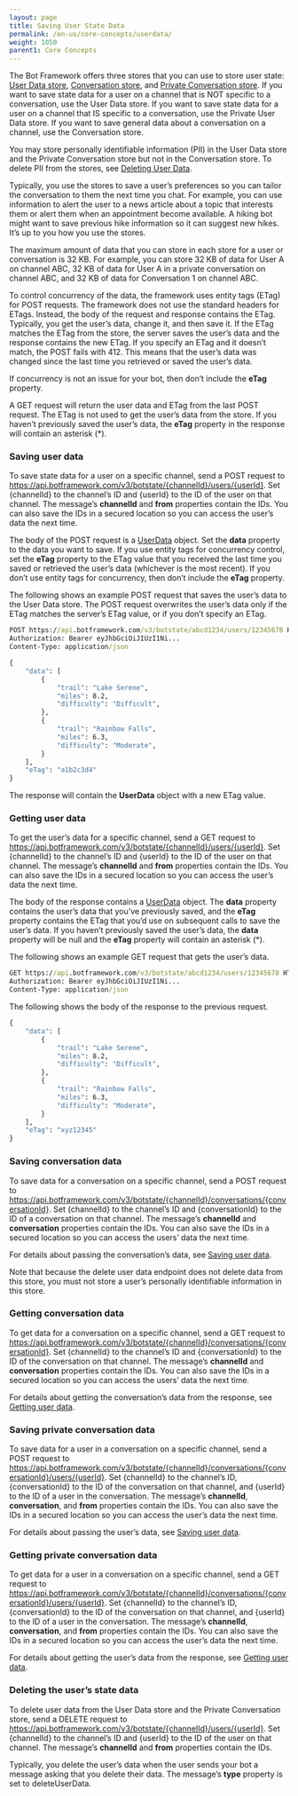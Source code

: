 ```yaml
---
layout: page
title: Saving User State Data
permalink: /en-us/core-concepts/userdata/
weight: 1050
parent1: Core Concepts
---
```


The Bot Framework offers three stores that you can use to store user state: [User Data store](#savinguserdata), [Conversation store](#savingconversationdata), and [Private Conversation store](#savingprivateconversationdata). If you want to save state data for a user on a channel that is NOT specific to a conversation, use the User Data store. If you want to save state data for a user on a channel that IS specific to a conversation, use the Private User Data store. If you want to save general data about a conversation on a channel, use the Conversation store. 

You may store personally identifiable information (PII) in the User Data store and the Private Conversation store but not in the Conversation store. To delete PII from the stores, see [Deleting User Data](#deletinguserdata).

Typically, you use the stores to save a user’s preferences so you can tailor the conversation to them the next time you chat. For example, you can use information to alert the user to a news article about a topic that interests them or alert them when an appointment become available. A hiking bot might want to save previous hike information so it can suggest new hikes. It’s up to you how you use the stores.

The maximum amount of data that you can store in each store for a user or conversation is 32 KB. For example, you can store 32 KB of data for User A on channel ABC, 32 KB of data for User A in a private conversation on channel ABC, and 32 KB of data for Conversation 1 on channel ABC.

To control concurrency of the data, the framework uses entity tags (ETag) for POST requests. The framework does not use the standard headers for ETags. Instead, the body of the request and response contains the ETag. Typically, you get the user’s data, change it, and then save it. If the ETag matches the ETag from the store, the server saves the user’s data and the response contains the new ETag. If you specify an ETag and it doesn’t match, the POST fails with 412. This means that the user’s data was changed since the last time you retrieved or saved the user’s data.

If concurrency is not an issue for your bot, then don’t include the **eTag** property.

A GET request will return the user data and ETag from the last POST request. The ETag is not used to get the user’s data from the store. If you haven’t previously saved the user’s data, the **eTag** property in the response will contain an asterisk (*).  


<a id="savinguserdata" />

### Saving user data

To save state data for a user on a specific channel, send a POST request to https://api.botframework.com/v3/botstate/{channelId}/users/{userId}. Set {channelId} to the channel’s ID and {userId} to the ID of the user on that channel. The message’s **channelId** and **from** properties contain the IDs. You can also save the IDs in a secured location so you can access the user’s data the next time.

The body of the POST request is a [UserData](../reference/#userdata) object. Set the **data** property to the data you want to save. If you use entity tags for concurrency control, set the **eTag** property to the ETag value that you received the last time you saved or retrieved the user’s data (whichever is the most recent). If you don’t use entity tags for concurrency, then don’t include the **eTag** property.

The following shows an example POST request that saves the user’s data to the User Data store. The POST request overwrites the user’s data only if the ETag matches the server’s ETag value, or if you don’t specify an ETag.

```cmd
POST https://api.botframework.com/v3/botstate/abcd1234/users/12345678 HTTP/1.1
Authorization: Bearer eyJhbGciOiJIUzI1Ni...
Content-Type: application/json

{
    "data": [
        {
            "trail": "Lake Serene",
            "miles": 8.2,
            "difficulty": "Difficult",
        },
        {
            "trail": "Rainbow Falls",
            "miles": 6.3,
            "difficulty": "Moderate",
        }
    ],
    "eTag": "a1b2c3d4"
}
```

The response will contain the **UserData** object with a new ETag value.


<a id="gettinguserdata" />

### Getting user data

To get the user’s data for a specific channel, send a GET request to https://api.botframework.com/v3/botstate/{channelId}/users/{userId}. Set {channelId} to the channel’s ID and {userId} to the ID of the user on that channel. The message’s **channelId** and **from** properties contain the IDs. You can also save the IDs in a secured location so you can access the user’s data the next time.

The body of the response contains a [UserData](#userdata) object. The **data** property contains the user’s data that you’ve previously saved, and the **eTag** property contains the ETag that you’d use on subsequent calls to save the user’s data. If you haven’t previously saved the user’s data, the **data** property will be null and the **eTag** property will contain an asterisk (*). 

The following shows an example GET request that gets the user’s data. 

```cmd
GET https://api.botframework.com/v3/botstate/abcd1234/users/12345678 HTTP/1.1
Authorization: Bearer eyJhbGciOiJIUzI1Ni...
Content-Type: application/json
```

The following shows the body of the response to the previous request.

```cmd
{
    "data": [
        {
            "trail": "Lake Serene",
            "miles": 8.2,
            "difficulty": "Difficult",
        },
        {
            "trail": "Rainbow Falls",
            "miles": 6.3,
            "difficulty": "Moderate",
        }
    ],
    "eTag": "xyz12345"
}
```


<a id="savingconversationdata" />

### Saving conversation data

To save data for a conversation on a specific channel, send a POST request to https://api.botframework.com/v3/botstate/{channelId}/conversations/{conversationId}. Set {channelId} to the channel’s ID and {conversationId} to the ID of a conversation on that channel. The message’s **channelId** and **conversation** properties contain the IDs. You can also save the IDs in a secured location so you can access the users’ data the next time.

For details about passing the conversation’s data, see [Saving user data](#savinguserdata).

<div class="docs-text-note">Note that because the delete user data endpoint does not delete data from this store, you must not store a user’s personally identifiable information in this store.</div>

### Getting conversation data

To get data for a conversation on a specific channel, send a GET request to https://api.botframework.com/v3/botstate/{channelId}/conversations/{conversationId}. Set {channelId} to the channel’s ID and {conversationId} to the ID of the conversation on that channel. The message’s **channelId** and **conversation** properties contain the IDs. You can also save the IDs in a secured location so you can access the users’ data the next time.

For details about getting the conversation’s data from the response, see [Getting user data](#gettinguserdata).


<a id="savingprivateconversationdata" />

### Saving private conversation data

To save data for a user in a conversation on a specific channel, send a POST request to https://api.botframework.com/v3/botstate/{channelId}/conversations/{conversationId}/users/{userId}. Set {channelId} to the channel’s ID, {conversationId} to the ID of the conversation on that channel, and {userId} to the ID of a user in the conversation. The message’s **channelId**, **conversation**, and **from** properties contain the IDs. You can also save the IDs in a secured location so you can access the user’s data the next time.

For details about passing the user’s data, see [Saving user data](#savinguserdata).


### Getting private conversation data

To get data for a user in a conversation on a specific channel, send a GET request to https://api.botframework.com/v3/botstate/{channelId}/conversations/{conversationId}/users/{userId}. Set {channelId} to the channel’s ID, {conversationId} to the ID of the conversation on that channel, and {userId} to the ID of a user in the conversation. The message’s **channelId**, **conversation**, and **from** properties contain the IDs. You can also save the IDs in a secured location so you can access the user’s data the next time.

For details about getting the user’s data from the response, see [Getting user data](#gettinguserdata).


<a id="deletinguserdata" />

### Deleting the user’s state data

To delete user data from the User Data store and the Private Conversation store, send a DELETE request to https://api.botframework.com/v3/botstate/{channelId}/users/{userId}. Set {channelId} to the channel’s ID and {userId} to the ID of the user on that channel. The message’s **channelId** and **from** properties contain the IDs.

Typically, you delete the user’s data when the user sends your bot a message asking that you delete their data. The message’s **type** property is set to deleteUserData.

